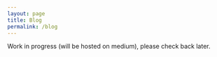 ```yaml
---
layout: page
title: Blog
permalink: /blog
---
```


Work in progress (will be hosted on medium), please check back later.